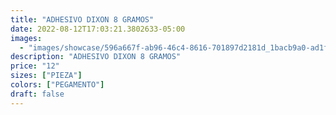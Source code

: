 ```yaml
---
title: "ADHESIVO DIXON 8 GRAMOS"
date: 2022-08-12T17:03:21.3802633-05:00
images:
  - "images/showcase/596a667f-ab96-46c4-8616-701897d2181d_1bacb9a0-ad1f-4a3b-8f1d-3c57a09cad63.webp"
description: "ADHESIVO DIXON 8 GRAMOS"
price: "12"
sizes: ["PIEZA"]
colors: ["PEGAMENTO"]
draft: false
---
```

